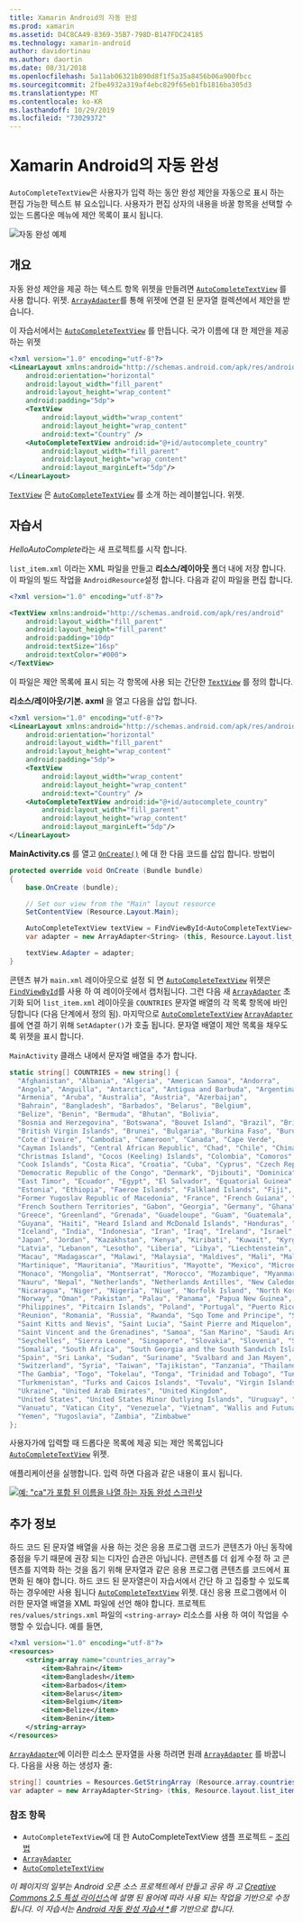 ```yaml
---
title: Xamarin Android의 자동 완성
ms.prod: xamarin
ms.assetid: D4C8CA49-8369-35B7-798D-B147FDC24185
ms.technology: xamarin-android
author: davidortinau
ms.author: daortin
ms.date: 08/31/2018
ms.openlocfilehash: 5a11ab06321b890d8f1f5a35a8456b06a900fbcc
ms.sourcegitcommit: 2fbe4932a319af4ebc829f65eb1fb1816ba305d3
ms.translationtype: MT
ms.contentlocale: ko-KR
ms.lasthandoff: 10/29/2019
ms.locfileid: "73029372"
---
```

# <a name="auto-complete-for-xamarinandroid"></a>Xamarin Android의 자동 완성

`AutoCompleteTextView`은 사용자가 입력 하는 동안 완성 제안을 자동으로 표시 하는 편집 가능한 텍스트 뷰 요소입니다. 사용자가 편집 상자의 내용을 바꿀 항목을 선택할 수 있는 드롭다운 메뉴에 제안 목록이 표시 됩니다.

![자동 완성 예제](images/auto-complete.png)

## <a name="overview"></a>개요

자동 완성 제안을 제공 하는 텍스트 항목 위젯을 만들려면 [`AutoCompleteTextView`](xref:Android.Widget.AutoCompleteTextView) 를 사용 합니다.
위젯. [`ArrayAdapter`](xref:Android.Widget.ArrayAdapter)를 통해 위젯에 연결 된 문자열 컬렉션에서 제안을 받습니다.

이 자습서에서는 [`AutoCompleteTextView`](xref:Android.Widget.AutoCompleteTextView) 를 만듭니다.
국가 이름에 대 한 제안을 제공 하는 위젯

```xml
<?xml version="1.0" encoding="utf-8"?>
<LinearLayout xmlns:android="http://schemas.android.com/apk/res/android"
    android:orientation="horizontal"
    android:layout_width="fill_parent"
    android:layout_height="wrap_content"
    android:padding="5dp">
    <TextView
        android:layout_width="wrap_content"
        android:layout_height="wrap_content"
        android:text="Country" />
    <AutoCompleteTextView android:id="@+id/autocomplete_country"
        android:layout_width="fill_parent"
        android:layout_height="wrap_content"
        android:layout_marginLeft="5dp"/>
</LinearLayout>
```

[`TextView`](xref:Android.Widget.TextView) 은 [`AutoCompleteTextView`](xref:Android.Widget.AutoCompleteTextView) 를 소개 하는 레이블입니다.
위젯.

## <a name="tutorial"></a>자습서

*HelloAutoComplete*라는 새 프로젝트를 시작 합니다.

`list_item.xml` 이라는 XML 파일을 만들고 **리소스/레이아웃** 폴더 내에 저장 합니다. 이 파일의 빌드 작업을 `AndroidResource`설정 합니다. 다음과 같이 파일을 편집 합니다.

```xml
<?xml version="1.0" encoding="utf-8"?>

<TextView xmlns:android="http://schemas.android.com/apk/res/android"
    android:layout_width="fill_parent"
    android:layout_height="fill_parent"
    android:padding="10dp"
    android:textSize="16sp"
    android:textColor="#000">
</TextView> 
```

이 파일은 제안 목록에 표시 되는 각 항목에 사용 되는 간단한 [`TextView`](xref:Android.Widget.TextView) 를 정의 합니다.

**리소스/레이아웃/기본. axml** 을 열고 다음을 삽입 합니다.

```xml
<?xml version="1.0" encoding="utf-8"?>
<LinearLayout xmlns:android="http://schemas.android.com/apk/res/android"
    android:orientation="horizontal"
    android:layout_width="fill_parent"
    android:layout_height="wrap_content"
    android:padding="5dp">
    <TextView
        android:layout_width="wrap_content"
        android:layout_height="wrap_content"
        android:text="Country" />
    <AutoCompleteTextView android:id="@+id/autocomplete_country"
        android:layout_width="fill_parent"
        android:layout_height="wrap_content"
        android:layout_marginLeft="5dp"/>
</LinearLayout>
```

**MainActivity.cs** 를 열고 [`OnCreate()`](xref:Android.App.Activity.OnCreate*) 에 대 한 다음 코드를 삽입 합니다.
방법이

```csharp
protected override void OnCreate (Bundle bundle)
{
    base.OnCreate (bundle);

    // Set our view from the "Main" layout resource
    SetContentView (Resource.Layout.Main);

    AutoCompleteTextView textView = FindViewById<AutoCompleteTextView> (Resource.Id.autocomplete_country);
    var adapter = new ArrayAdapter<String> (this, Resource.Layout.list_item, COUNTRIES);

    textView.Adapter = adapter;
}
```

콘텐츠 뷰가 `main.xml` 레이아웃으로 설정 되 면 [`AutoCompleteTextView`](xref:Android.Widget.AutoCompleteTextView)
위젯은 [`FindViewById`](xref:Android.App.Activity.FindViewById*)를 사용 하 여 레이아웃에서 캡처됩니다. 그런 다음 새 [`ArrayAdapter`](xref:Android.Widget.ArrayAdapter) 초기화 되어 `list_item.xml` 레이아웃을 `COUNTRIES` 문자열 배열의 각 목록 항목에 바인딩합니다 (다음 단계에서 정의 됨). 마지막으로 [`AutoCompleteTextView`](xref:Android.Widget.AutoCompleteTextView) [`ArrayAdapter`](xref:Android.Widget.ArrayAdapter) 를에 연결 하기 위해 `SetAdapter()`가 호출 됩니다.
문자열 배열이 제안 목록을 채우도록 위젯을 표시 합니다.

`MainActivity` 클래스 내에서 문자열 배열을 추가 합니다.

```csharp
static string[] COUNTRIES = new string[] {
  "Afghanistan", "Albania", "Algeria", "American Samoa", "Andorra",
  "Angola", "Anguilla", "Antarctica", "Antigua and Barbuda", "Argentina",
  "Armenia", "Aruba", "Australia", "Austria", "Azerbaijan",
  "Bahrain", "Bangladesh", "Barbados", "Belarus", "Belgium",
  "Belize", "Benin", "Bermuda", "Bhutan", "Bolivia",
  "Bosnia and Herzegovina", "Botswana", "Bouvet Island", "Brazil", "British Indian Ocean Territory",
  "British Virgin Islands", "Brunei", "Bulgaria", "Burkina Faso", "Burundi",
  "Cote d'Ivoire", "Cambodia", "Cameroon", "Canada", "Cape Verde",
  "Cayman Islands", "Central African Republic", "Chad", "Chile", "China",
  "Christmas Island", "Cocos (Keeling) Islands", "Colombia", "Comoros", "Congo",
  "Cook Islands", "Costa Rica", "Croatia", "Cuba", "Cyprus", "Czech Republic",
  "Democratic Republic of the Congo", "Denmark", "Djibouti", "Dominica", "Dominican Republic",
  "East Timor", "Ecuador", "Egypt", "El Salvador", "Equatorial Guinea", "Eritrea",
  "Estonia", "Ethiopia", "Faeroe Islands", "Falkland Islands", "Fiji", "Finland",
  "Former Yugoslav Republic of Macedonia", "France", "French Guiana", "French Polynesia",
  "French Southern Territories", "Gabon", "Georgia", "Germany", "Ghana", "Gibraltar",
  "Greece", "Greenland", "Grenada", "Guadeloupe", "Guam", "Guatemala", "Guinea", "Guinea-Bissau",
  "Guyana", "Haiti", "Heard Island and McDonald Islands", "Honduras", "Hong Kong", "Hungary",
  "Iceland", "India", "Indonesia", "Iran", "Iraq", "Ireland", "Israel", "Italy", "Jamaica",
  "Japan", "Jordan", "Kazakhstan", "Kenya", "Kiribati", "Kuwait", "Kyrgyzstan", "Laos",
  "Latvia", "Lebanon", "Lesotho", "Liberia", "Libya", "Liechtenstein", "Lithuania", "Luxembourg",
  "Macau", "Madagascar", "Malawi", "Malaysia", "Maldives", "Mali", "Malta", "Marshall Islands",
  "Martinique", "Mauritania", "Mauritius", "Mayotte", "Mexico", "Micronesia", "Moldova",
  "Monaco", "Mongolia", "Montserrat", "Morocco", "Mozambique", "Myanmar", "Namibia",
  "Nauru", "Nepal", "Netherlands", "Netherlands Antilles", "New Caledonia", "New Zealand",
  "Nicaragua", "Niger", "Nigeria", "Niue", "Norfolk Island", "North Korea", "Northern Marianas",
  "Norway", "Oman", "Pakistan", "Palau", "Panama", "Papua New Guinea", "Paraguay", "Peru",
  "Philippines", "Pitcairn Islands", "Poland", "Portugal", "Puerto Rico", "Qatar",
  "Reunion", "Romania", "Russia", "Rwanda", "Sqo Tome and Principe", "Saint Helena",
  "Saint Kitts and Nevis", "Saint Lucia", "Saint Pierre and Miquelon",
  "Saint Vincent and the Grenadines", "Samoa", "San Marino", "Saudi Arabia", "Senegal",
  "Seychelles", "Sierra Leone", "Singapore", "Slovakia", "Slovenia", "Solomon Islands",
  "Somalia", "South Africa", "South Georgia and the South Sandwich Islands", "South Korea",
  "Spain", "Sri Lanka", "Sudan", "Suriname", "Svalbard and Jan Mayen", "Swaziland", "Sweden",
  "Switzerland", "Syria", "Taiwan", "Tajikistan", "Tanzania", "Thailand", "The Bahamas",
  "The Gambia", "Togo", "Tokelau", "Tonga", "Trinidad and Tobago", "Tunisia", "Turkey",
  "Turkmenistan", "Turks and Caicos Islands", "Tuvalu", "Virgin Islands", "Uganda",
  "Ukraine", "United Arab Emirates", "United Kingdom",
  "United States", "United States Minor Outlying Islands", "Uruguay", "Uzbekistan",
  "Vanuatu", "Vatican City", "Venezuela", "Vietnam", "Wallis and Futuna", "Western Sahara",
  "Yemen", "Yugoslavia", "Zambia", "Zimbabwe"
};
```

사용자가에 입력할 때 드롭다운 목록에 제공 되는 제안 목록입니다 [`AutoCompleteTextView`](xref:Android.Widget.AutoCompleteTextView)
위젯.

애플리케이션을 실행합니다. 입력 하면 다음과 같은 내용이 표시 됩니다.

[![예: "ca"가 포함 된 이름을 나열 하는 자동 완성 스크린샷](auto-complete-images/helloautocomplete.png)](auto-complete-images/helloautocomplete.png#lightbox)

## <a name="more-information"></a>추가 정보

하드 코드 된 문자열 배열을 사용 하는 것은 응용 프로그램 코드가 콘텐츠가 아닌 동작에 중점을 두기 때문에 권장 되는 디자인 습관은 아닙니다. 콘텐츠를 더 쉽게 수정 하 고 콘텐츠를 지역화 하는 것을 돕기 위해 문자열과 같은 응용 프로그램 콘텐츠를 코드에서 표면화 된 해야 합니다. 하드 코드 된 문자열은이 자습서에서 간단 하 고 집중할 수 있도록 하는 경우에만 사용 됩니다 [`AutoCompleteTextView`](xref:Android.Widget.AutoCompleteTextView)
위젯. 대신 응용 프로그램에서 이러한 문자열 배열을 XML 파일에 선언 해야 합니다. 프로젝트 `res/values/strings.xml` 파일의 `<string-array>` 리소스를 사용 하 여이 작업을 수행할 수 있습니다. 예를 들면,

```xml
<?xml version="1.0" encoding="utf-8"?>
<resources>
    <string-array name="countries_array">
        <item>Bahrain</item>
        <item>Bangladesh</item>
        <item>Barbados</item>
        <item>Belarus</item>
        <item>Belgium</item>
        <item>Belize</item>
        <item>Benin</item>
    </string-array>
</resources>
```

[`ArrayAdapter`](xref:Android.Widget.ArrayAdapter)에 이러한 리소스 문자열을 사용 하려면 원래 [`ArrayAdapter`](xref:Android.Widget.ArrayAdapter) 를 바꿉니다.
다음을 사용 하는 생성자 줄:

```csharp
string[] countries = Resources.GetStringArray (Resource.array.countries_array);
var adapter = new ArrayAdapter<String> (this, Resource.layout.list_item, countries);
```

### <a name="references"></a>참조 항목

- `AutoCompleteTextView`에 대 한 AutoCompleteTextView 샘플 프로젝트 &ndash; [조리법](https://github.com/xamarin/recipes/tree/master/Recipes/android/controls/autocomplete_text_view/add_an_autocomplete_text_input)
- [`ArrayAdapter`](xref:Android.Widget.ArrayAdapter)
- [`AutoCompleteTextView`](xref:Android.Widget.AutoCompleteTextView)

_이 페이지의 일부는 Android 오픈 소스 프로젝트에서 만들고 공유 하 고 [Creative Commons 2.5 특성 라이선스](https://creativecommons.org/licenses/by/2.5/)에 설명 된 용어에 따라 사용 되는 작업을 기반으로 수정 됩니다. 이 자습서는 [Android 자동 완성 자습서 *](https://developer.android.com/resources/tutorials/views/hello-autocomplete.html)를 기반으로 합니다._
